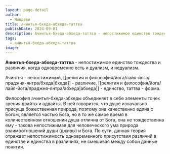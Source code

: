 ```yaml
---
layout: page-detail
author:
  - Яшодеви
title: ачинтья-бхеда-абхеда-таттва
publishDate: 2024-09-01
description: Ачинтья-бхеда-абхеда-таттва - непостижимое единство тождества и различия, когда одновременно есть и дуализм, и недуализм.
tags:
  - ачинтья-бхеда-абхеда-таттва
image:
---
```

**Ачинтья-бхеда-абхеда-таттва** - непостижимое единство тождества и различия, когда одновременно есть и дуализм, и недуализм.

Ачинтья - непостижимый, [[религия и философия/йога/лайя-йога/праджня-янтра/бхеда|бхеда]] - различие, [[религия и философия/йога/лайя-йога/праджня-янтра/абхеда|абхеда]] - единство, таттва - форма.

Философия ачинтья-бхеда-абхеды объединяет в себе элементы точек зрения двайты и адвайты. В ней говорится, что душе изначально присуща божественная природа, поэтому она качественно едина с Богом, является частью Бога, но в то же самое время в количественном отношении душа отлична от Бога, она не тождественна ему - такова непостижимая для человеческого ума природа взаимоотношений души (дживы) и Бога. По сути, данная теория отражает непостижимость одновременного присутствия различий в единстве и единства в различиях, не смешивая между собой данные понятия.


